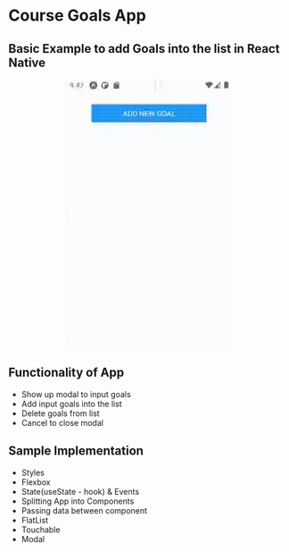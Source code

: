 # Course Goals App
## Basic Example to add Goals into the list in React Native


<p align="center">
<img src="Screenshots/course-goals-app.gif" width="300" height="480" />
</p>

## Functionality of App
- Show up modal to input goals
- Add input goals into the list
- Delete goals from list
- Cancel to close modal

## Sample Implementation
- Styles
- Flexbox
- State(useState - hook) & Events
- Splitting App into Components
- Passing data between component 
- FlatList
- Touchable
- Modal